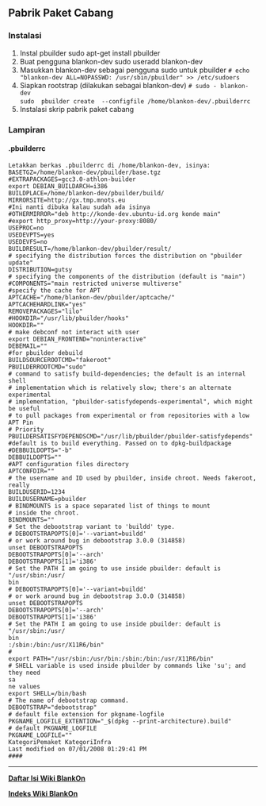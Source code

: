 ## Pabrik Paket Cabang
### Instalasi
   1. Instal pbuilder
      sudo apt-get install pbuilder
   2. Buat pengguna blankon-dev
      sudo useradd blankon-dev
   3. Masukkan blankon-dev sebagai pengguna sudo untuk pbuilder
      `# echo "blankon-dev ALL=NOPASSWD: /usr/sbin/pbuilder" >> /etc/sudoers`
   4. Siapkan rootstrap (dilakukan sebagai blankon-dev)
      `# sudo - blankon-dev`  
      `sudo  pbuilder create  --configfile /home/blankon-dev/.pbuilderrc`
   5. Instalasi skrip pabrik paket cabang

### Lampiran
#### .pbuilderrc
```
Letakkan berkas .pbuilderrc di /home/blankon-dev, isinya:
BASETGZ=/home/blankon-dev/pbuilder/base.tgz
#EXTRAPACKAGES=gcc3.0-athlon-builder
export DEBIAN_BUILDARCH=i386
BUILDPLACE=/home/blankon-dev/pbuilder/build/
MIRRORSITE=http://gx.tmp.mnots.eu
#Ini nanti dibuka kalau sudah ada isinya
#OTHERMIRROR="deb http://konde-dev.ubuntu-id.org konde main"
#export http_proxy=http://your-proxy:8080/
USEPROC=no
USEDEVPTS=yes
USEDEVFS=no
BUILDRESULT=/home/blankon-dev/pbuilder/result/
# specifying the distribution forces the distribution on "pbuilder update"
DISTRIBUTION=gutsy
# specifying the components of the distribution (default is "main")
#COMPONENTS="main restricted universe multiverse"
#specify the cache for APT
APTCACHE="/home/blankon-dev/pbuilder/aptcache/"
APTCACHEHARDLINK="yes"
REMOVEPACKAGES="lilo"
#HOOKDIR="/usr/lib/pbuilder/hooks"
HOOKDIR=""
# make debconf not interact with user
export DEBIAN_FRONTEND="noninteractive"
DEBEMAIL=""
#for pbuilder debuild
BUILDSOURCEROOTCMD="fakeroot"
PBUILDERROOTCMD="sudo"
# command to satisfy build-dependencies; the default is an internal shell
# implementation which is relatively slow; there's an alternate experimental
# implementation, "pbuilder-satisfydepends-experimental", which might be useful
# to pull packages from experimental or from repositories with a low APT Pin
# Priority
PBUILDERSATISFYDEPENDSCMD="/usr/lib/pbuilder/pbuilder-satisfydepends"
#default is to build everything. Passed on to dpkg-buildpackage
#DEBBUILDOPTS="-b"
DEBBUILDOPTS=""
#APT configuration files directory
APTCONFDIR=""
# the username and ID used by pbuilder, inside chroot. Needs fakeroot, really
BUILDUSERID=1234
BUILDUSERNAME=pbuilder
# BINDMOUNTS is a space separated list of things to mount
# inside the chroot.
BINDMOUNTS=""
# Set the debootstrap variant to 'buildd' type.
# DEBOOTSTRAPOPTS[0]='--variant=buildd'
# or work around bug in debootstrap 3.0.0 (314858)
unset DEBOOTSTRAPOPTS
DEBOOTSTRAPOPTS[0]='--arch'
DEBOOTSTRAPOPTS[1]='i386'
# Set the PATH I am going to use inside pbuilder: default is "/usr/sbin:/usr/
bin
# DEBOOTSTRAPOPTS[0]='--variant=buildd'
# or work around bug in debootstrap 3.0.0 (314858)
unset DEBOOTSTRAPOPTS
DEBOOTSTRAPOPTS[0]='--arch'
DEBOOTSTRAPOPTS[1]='i386'
# Set the PATH I am going to use inside pbuilder: default is "/usr/sbin:/usr/
bin
:/sbin:/bin:/usr/X11R6/bin"
#
export PATH="/usr/sbin:/usr/bin:/sbin:/bin:/usr/X11R6/bin"
# SHELL variable is used inside pbuilder by commands like 'su'; and they need
sa
ne values
export SHELL=/bin/bash
# The name of debootstrap command.
DEBOOTSTRAP="debootstrap"
# default file extension for pkgname-logfile
PKGNAME_LOGFILE_EXTENTION="_$(dpkg --print-architecture).build"
# default PKGNAME_LOGFILE
PKGNAME_LOGFILE=""
KategoriPemaket KategoriInfra
Last modified on 07/01/2008 01:29:41 PM
#### 
```

---
[**Daftar Isi Wiki BlankOn**](/DaftarIsi/README.md)

[**Indeks Wiki BlankOn**](/Indeks.md)

